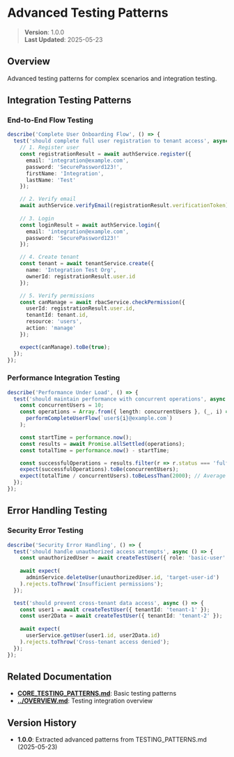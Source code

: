 
# Advanced Testing Patterns

> **Version**: 1.0.0  
> **Last Updated**: 2025-05-23

## Overview

Advanced testing patterns for complex scenarios and integration testing.

## Integration Testing Patterns

### End-to-End Flow Testing
```typescript
describe('Complete User Onboarding Flow', () => {
  test('should complete full user registration to tenant access', async () => {
    // 1. Register user
    const registrationResult = await authService.register({
      email: 'integration@example.com',
      password: 'SecurePassword123!',
      firstName: 'Integration',
      lastName: 'Test'
    });

    // 2. Verify email
    await authService.verifyEmail(registrationResult.verificationToken);
    
    // 3. Login
    const loginResult = await authService.login({
      email: 'integration@example.com',
      password: 'SecurePassword123!'
    });

    // 4. Create tenant
    const tenant = await tenantService.create({
      name: 'Integration Test Org',
      ownerId: registrationResult.user.id
    });

    // 5. Verify permissions
    const canManage = await rbacService.checkPermission({
      userId: registrationResult.user.id,
      tenantId: tenant.id,
      resource: 'users',
      action: 'manage'
    });

    expect(canManage).toBe(true);
  });
});
```

### Performance Integration Testing
```typescript
describe('Performance Under Load', () => {
  test('should maintain performance with concurrent operations', async () => {
    const concurrentUsers = 10;
    const operations = Array.from({ length: concurrentUsers }, (_, i) => 
      performCompleteUserFlow(`user${i}@example.com`)
    );

    const startTime = performance.now();
    const results = await Promise.allSettled(operations);
    const totalTime = performance.now() - startTime;

    const successfulOperations = results.filter(r => r.status === 'fulfilled').length;
    expect(successfulOperations).toBe(concurrentUsers);
    expect(totalTime / concurrentUsers).toBeLessThan(2000); // Average 2s per user
  });
});
```

## Error Handling Testing

### Security Error Testing
```typescript
describe('Security Error Handling', () => {
  test('should handle unauthorized access attempts', async () => {
    const unauthorizedUser = await createTestUser({ role: 'basic-user' });
    
    await expect(
      adminService.deleteUser(unauthorizedUser.id, 'target-user-id')
    ).rejects.toThrow('Insufficient permissions');
  });

  test('should prevent cross-tenant data access', async () => {
    const user1 = await createTestUser({ tenantId: 'tenant-1' });
    const user2Data = await createTestUser({ tenantId: 'tenant-2' });
    
    await expect(
      userService.getUser(user1.id, user2Data.id)
    ).rejects.toThrow('Cross-tenant access denied');
  });
});
```

## Related Documentation

- **[CORE_TESTING_PATTERNS.md](CORE_TESTING_PATTERNS.md)**: Basic testing patterns
- **[../OVERVIEW.md](OVERVIEW.md)**: Testing integration overview

## Version History

- **1.0.0**: Extracted advanced patterns from TESTING_PATTERNS.md (2025-05-23)
